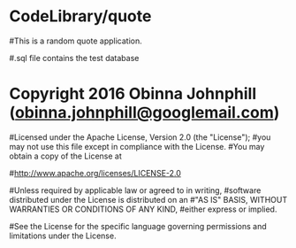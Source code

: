 # CodeLibrary/quote

#This is a random quote application.

#.sql file contains the test database


# Copyright 2016 Obinna Johnphill (obinna.johnphill@googlemail.com)

#Licensed under the Apache License, Version 2.0 (the "License");
#you may not use this file except in compliance with the License.
#You may obtain a copy of the License at

#http://www.apache.org/licenses/LICENSE-2.0

#Unless required by applicable law or agreed to in writing, 
#software distributed under the License is distributed on an 
#"AS IS" BASIS, WITHOUT WARRANTIES OR CONDITIONS OF ANY KIND, 
#either express or implied. 

#See the License for the specific language governing permissions and limitations under the License.
